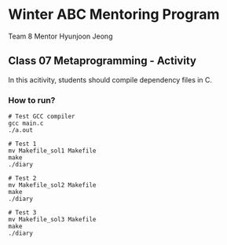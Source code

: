 # Winter ABC Mentoring Program

Team 8 Mentor Hyunjoon Jeong

## Class 07 Metaprogramming - Activity
In this acitivity, students should compile dependency files in C.

### How to run?
~~~
# Test GCC compiler
gcc main.c
./a.out

# Test 1
mv Makefile_sol1 Makefile
make
./diary

# Test 2
mv Makefile_sol2 Makefile
make
./diary

# Test 3
mv Makefile_sol3 Makefile
make
./diary
~~~
